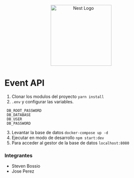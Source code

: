 <p align="center">
  <a href="http://nestjs.com/" target="blank"><img src="https://nestjs.com/img/logo-small.svg" width="200" alt="Nest Logo" /></a>
</p>

# Event API

1. Clonar los modulos del proyecto  ```yarn install```
2.  ```.env``` y configurar las variables.
   ```
    DB_ROOT_PASSWORD
    DB_DATABASE
    DB_USER
    DB_PASSWORD
   ```
3. Levantar la base de datos  ```docker-compose up -d```
4. Ejecutar en modo de desarrollo   ```npm start:dev```
5. Para acceder al gestor de la base de datos ```localhost:8080```

### Integrantes
- Steven Bossio
- Jose Perez
